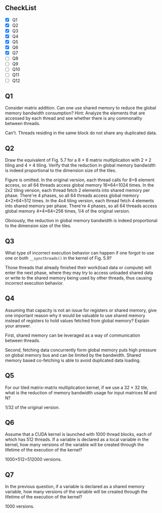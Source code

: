 ## CheckList
- [x] Q1
- [x] Q2
- [x] Q3
- [x] Q4
- [x] Q5
- [x] Q6
- [x] Q7
- [ ] Q8
- [ ] Q9
- [ ] Q10
- [ ] Q11
- [ ] Q12

## Q1
Consider matrix addition. Can one use shared memory to reduce the global memory bandwidth consumption?
Hint: Analyze the elements that are accessed by each thread and see whether there is any commonality 
between threads.

Can't. Threads residing in the same block do not share any duplicated data.

## Q2
Draw the equivalent of Fig. 5.7 for a 8 × 8 matrix multiplication with 2 × 2 tiling and 4 × 4 tiling. 
Verify that the reduction in global memory bandwidth is indeed proportional to the dimension size of 
the tiles.

Figure is omitted. In the original version, each thread calls for 8+8 element access, so all 64 threads
access global memory 16×64=1024 times. In the 2x2 tiling version, each thread fetch 2 elements into shared
memory per phase. There're 4 phases, so all 64 threads access global memory 4×2×64=512 times.
In the 4x4 tiling version, each thread fetch 4 elements into shared memory per phase. There're 4 phases, so
all 64 threads access global memory 4×4×64=256 times, 1/4 of the original version.

Obviously, the reduction in global memory bandwidth is indeed proportional to the dimension size of the tiles.

## Q3
What type of incorrect execution behavior can happen if one forgot to use one or both
`__syncthreads()` in the kernel of Fig. 5.9?

Those threads that already finished their work(load data or compute) will enter the next phase, where they may 
try to access unloaded shared data or write to the shared memory being used by other threads, thus causing
incorrect execution behavior.

## Q4
Assuming that capacity is not an issue for registers or shared memory, give one important reason why
it would be valuable to use shared memory instead of registers to hold values fetched from global memory?
Explain your answer.

First, shared memory can be leveraged as a way of communication between threads.

Second, fetching data concurrently form global memory puts high pressure on global memory bus and can be
limited by the bandwidth. Shared memory based co-fetching is able to avoid duplicated data loading.

## Q5
For our tiled matrix-matrix multiplication kernel, if we use a 32 × 32 tile, what is the reduction 
of memory bandwidth usage for input matrices M and N?

1/32 of the original version.

## Q6
Assume that a CUDA kernel is launched with 1000 thread blocks, each of which has 512 threads. 
If a variable is declared as a local variable in the kernel, how many versions of the variable
will be created through the lifetime of the execution of the kernel?

1000×512=512000 versions.

## Q7
In the previous question, if a variable is declared as a shared memory variable, how many 
versions of the variable will be created through the lifetime of the execution of the kernel?

1000 versions.
